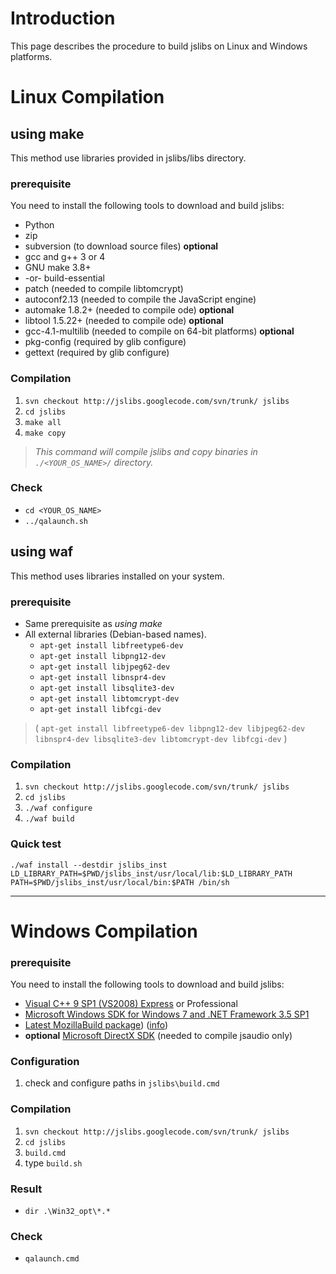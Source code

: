 # Introduction #

This page describes the procedure to build jslibs on Linux and Windows platforms.

# Linux Compilation #

## using make ##
This method use libraries provided in jslibs/libs directory.

### prerequisite ###

You need to install the following tools to download and build jslibs:
  * Python
  * zip
  * subversion (to download source files) **optional**
  * gcc and g++ 3 or 4
  * GNU make 3.8+
  * -or- build-essential
  * patch (needed to compile libtomcrypt)
  * autoconf2.13 (needed to compile the JavaScript engine)
  * automake 1.8.2+ (needed to compile ode) **optional**
  * libtool 1.5.22+ (needed to compile ode) **optional**
  * gcc-4.1-multilib (needed to compile on 64-bit platforms) **optional**
  * pkg-config (required by glib configure)
  * gettext (required by glib configure)


### Compilation ###
  1. `svn checkout http://jslibs.googlecode.com/svn/trunk/ jslibs`
  1. `cd jslibs`
  1. `make all`
  1. `make copy`

> _This command will compile jslibs and copy binaries in `./<YOUR_OS_NAME>/` directory._


### Check ###
  * `cd <YOUR_OS_NAME>`
  * `../qalaunch.sh`

## using waf ##
This method uses libraries installed on your system.

### prerequisite ###
  * Same prerequisite as _using make_
  * All external libraries (Debian-based names).
    * `apt-get install libfreetype6-dev`
    * `apt-get install libpng12-dev`
    * `apt-get install libjpeg62-dev`
    * `apt-get install libnspr4-dev`
    * `apt-get install libsqlite3-dev`
    * `apt-get install libtomcrypt-dev`
    * `apt-get install libfcgi-dev`

> ( `apt-get install libfreetype6-dev libpng12-dev libjpeg62-dev libnspr4-dev libsqlite3-dev libtomcrypt-dev libfcgi-dev` )

### Compilation ###
  1. `svn checkout http://jslibs.googlecode.com/svn/trunk/ jslibs`
  1. `cd jslibs`
  1. `./waf configure`
  1. `./waf build`


### Quick test ###

```
./waf install --destdir jslibs_inst
LD_LIBRARY_PATH=$PWD/jslibs_inst/usr/local/lib:$LD_LIBRARY_PATH PATH=$PWD/jslibs_inst/usr/local/bin:$PATH /bin/sh

```



---


# Windows Compilation #

### prerequisite ###

You need to install the following tools to download and build jslibs:
  * [Visual C++ 9 SP1 (VS2008) Express](http://www.microsoft.com/download/en/details.aspx?displaylang=en&id=14597) or Professional
  * [Microsoft Windows SDK for Windows 7 and .NET Framework 3.5 SP1](https://developer.mozilla.org/En/Windows_SDK_versions)
  * [Latest MozillaBuild package](http://ftp.mozilla.org/pub/mozilla.org/mozilla/libraries/win32/MozillaBuildSetup-Latest.exe)) ([info](https://developer.mozilla.org/en/Windows_Build_Prerequisites#MozillaBuild))
  * **optional** [Microsoft DirectX SDK](https://developer.mozilla.org/en/Windows_Build_Prerequisites#Microsoft_DirectX.C2.A0SDK) (needed to compile jsaudio only)


### Configuration ###
  1. check and configure paths in `jslibs\build.cmd`

### Compilation ###
  1. `svn checkout http://jslibs.googlecode.com/svn/trunk/ jslibs`
  1. `cd jslibs`
  1. `build.cmd`
  1. type `build.sh`

### Result ###
  * `dir .\Win32_opt\*.*`

### Check ###
  * `qalaunch.cmd`